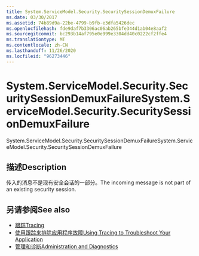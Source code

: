 ```yaml
---
title: System.ServiceModel.Security.SecuritySessionDemuxFailure
ms.date: 03/30/2017
ms.assetid: 74b89d9a-22be-4799-b9fb-e3dfa5426dec
ms.openlocfilehash: fde9daf7b3306ac06ab265bfe344d1ab04e8aaf2
ms.sourcegitcommit: bc293b14af795e0e999e3304dd40c0222cf2ffe4
ms.translationtype: MT
ms.contentlocale: zh-CN
ms.lasthandoff: 11/26/2020
ms.locfileid: "96273446"
---
```

# <a name="systemservicemodelsecuritysecuritysessiondemuxfailure"></a><span data-ttu-id="09602-102">System.ServiceModel.Security.SecuritySessionDemuxFailure</span><span class="sxs-lookup"><span data-stu-id="09602-102">System.ServiceModel.Security.SecuritySessionDemuxFailure</span></span>

<span data-ttu-id="09602-103">System.ServiceModel.Security.SecuritySessionDemuxFailure</span><span class="sxs-lookup"><span data-stu-id="09602-103">System.ServiceModel.Security.SecuritySessionDemuxFailure</span></span>  
  
## <a name="description"></a><span data-ttu-id="09602-104">描述</span><span class="sxs-lookup"><span data-stu-id="09602-104">Description</span></span>  

 <span data-ttu-id="09602-105">传入的消息不是现有安全会话的一部分。</span><span class="sxs-lookup"><span data-stu-id="09602-105">The incoming message is not part of an existing security session.</span></span>  
  
## <a name="see-also"></a><span data-ttu-id="09602-106">另请参阅</span><span class="sxs-lookup"><span data-stu-id="09602-106">See also</span></span>

- [<span data-ttu-id="09602-107">跟踪</span><span class="sxs-lookup"><span data-stu-id="09602-107">Tracing</span></span>](index.md)
- [<span data-ttu-id="09602-108">使用跟踪来排除应用程序故障</span><span class="sxs-lookup"><span data-stu-id="09602-108">Using Tracing to Troubleshoot Your Application</span></span>](using-tracing-to-troubleshoot-your-application.md)
- [<span data-ttu-id="09602-109">管理和诊断</span><span class="sxs-lookup"><span data-stu-id="09602-109">Administration and Diagnostics</span></span>](../index.md)

